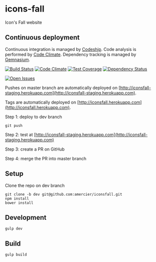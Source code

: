 icons-fall
==========

Icon's Fall website


Continuous deployment
---------------------

Continuous integration is managed by [Codeship](https://www.codeship.io/).
Code analysis is performed by [Code Climate](https://codeclimate.com/).
Dependency tracking is managed by [Gemnasium](https://gemnasium.com/).

[![Build Status](https://img.shields.io/travis/amercier/iconsfall/master.svg?style=flat-square)](https://travis-ci.org/amercier/iconsfall)
[![Code Climate](https://img.shields.io/codeclimate/github/amercier/iconsfall.svg?style=flat-square)](https://codeclimate.com/github/amercier/iconsfall)
[![Test Coverage](http://img.shields.io/coveralls/amercier/iconsfall/master.svg?style=flat-square)](https://coveralls.io/r/amercier/iconsfall?branch=master)
[![Dependency Status](http://img.shields.io/gemnasium/amercier/iconsfall.svg?style=flat-square)](https://gemnasium.com/amercier/iconsfall)

[![Open Issues](http://img.shields.io/github/issues/amercier/iconsfall.svg?style=flat-square)](https://github.com/amercier/iconsfall/issues)

Pushes on master branch are automatically deployed on
[http://iconsfall-staging.herokuapp.com](http://iconsfall-staging.herokuapp.com).

Tags are automatically deployed on
[http://iconsfall.herokuapp.com](http://iconsfall.herokuapp.com).

Step 1: deploy to dev branch

    git push

Step 2: test at [http://iconsfall-staging.herokuapp.com](http://iconsfall-staging.herokuapp.com)

Step 3: create a PR on GitHub

Step 4: merge the PR into master branch 


Setup
-----

Clone the repo on dev branch

    git clone -b dev git@github.com:amercier/iconsfall.git
    npm install
    bower install


Development
-----------

    gulp dev


Build
-----

    gulp build
